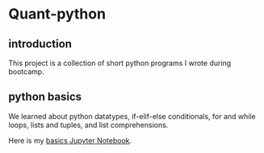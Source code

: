 # Quant-python

## introduction
This project is a collection of short python programs I wrote during bootcamp.

## python basics
We learned about python datatypes, if-elif-else conditionals, for and while loops, lists and tuples, and list comprehensions.

Here is my [basics Jupyter Notebook](http://https://github.com/MadMaple/Quant-python/blob/master/python-basics-notebook-empty.ipynb).
